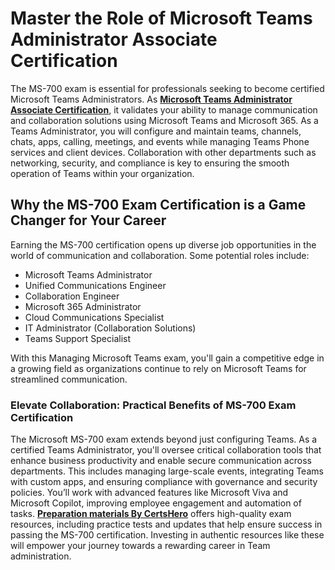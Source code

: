# Master the Role of Microsoft Teams Administrator Associate Certification

The MS-700 exam is essential for professionals seeking to become certified Microsoft Teams Administrators. As <b><a href="https://www.certshero.com/microsoft/ms-700">Microsoft Teams Administrator Associate Certification</a></b>, it validates your ability to manage communication and collaboration solutions using Microsoft Teams and Microsoft 365. As a Teams Administrator, you will configure and maintain teams, channels, chats, apps, calling, meetings, and events while managing Teams Phone services and client devices. Collaboration with other departments such as networking, security, and compliance is key to ensuring the smooth operation of Teams within your organization.

## Why the MS-700 Exam Certification is a Game Changer for Your Career

Earning the MS-700 certification opens up diverse job opportunities in the world of communication and collaboration. Some potential roles include:
* Microsoft Teams Administrator
* Unified Communications Engineer
* Collaboration Engineer
* Microsoft 365 Administrator
* Cloud Communications Specialist
* IT Administrator (Collaboration Solutions)
* Teams Support Specialist
  
With this Managing Microsoft Teams exam, you'll gain a competitive edge in a growing field as organizations continue to rely on Microsoft Teams for streamlined communication.

### Elevate Collaboration: Practical Benefits of MS-700 Exam Certification

The Microsoft MS-700 exam extends beyond just configuring Teams. As a certified Teams Administrator, you'll oversee critical collaboration tools that enhance business productivity and enable secure communication across departments. This includes managing large-scale events, integrating Teams with custom apps, and ensuring compliance with governance and security policies. You’ll work with advanced features like Microsoft Viva and Microsoft Copilot, improving employee engagement and automation of tasks. 
<b><a href="https://www.certshero.com/microsoft">Preparation materials By CertsHero</a></b> offers high-quality exam resources, including practice tests and updates that help ensure success in passing the MS-700 certification. Investing in authentic resources like these will empower your journey towards a rewarding career in Team administration.
